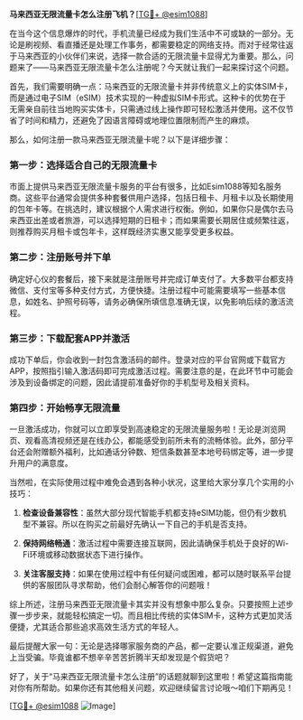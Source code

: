 **马来西亚无限流量卡怎么注册飞机？**[[TG💪+ @esim1088](https://t.me/s/esim1088)]

在当今这个信息爆炸的时代，手机流量已经成为我们生活中不可或缺的一部分。无论是刷视频、看直播还是处理工作事务，都需要稳定的网络支持。而对于经常往返于马来西亚的小伙伴们来说，选择一款合适的无限流量卡显得尤为重要。那么，问题来了——马来西亚无限流量卡怎么注册呢？今天就让我们一起来探讨这个问题。

首先，我们需要明确一点：马来西亚的无限流量卡并非传统意义上的实体SIM卡，而是通过电子SIM（eSIM）技术实现的一种虚拟SIM卡形式。这种卡的优势在于无需亲自前往当地购买实体卡，只需通过线上操作即可轻松激活并使用。这不仅节省了时间和精力，还避免了因语言障碍或地理位置限制而产生的麻烦。

那么，如何注册一款马来西亚无限流量卡呢？以下是详细步骤：

### 第一步：选择适合自己的无限流量卡

市面上提供马来西亚无限流量卡服务的平台有很多，比如Esim1088等知名服务商。这些平台通常会提供多种套餐供用户选择，包括日租卡、月租卡以及长期使用的包年卡等。在挑选时，建议根据个人需求进行权衡。例如，如果你只是偶尔去马来西亚出差或者旅游，可以选择短期的日租卡；而如果需要长期居住或频繁往返，则推荐购买月租卡或包年卡，这样既经济实惠又能享受更多权益。

### 第二步：注册账号并下单

确定好心仪的套餐后，接下来就是注册账号并完成订单支付了。大多数平台都支持微信、支付宝等多种支付方式，方便快捷。注册过程中可能需要填写一些基本信息，如姓名、护照号码等，请务必确保所填信息准确无误，以免影响后续的激活流程。

### 第三步：下载配套APP并激活

成功下单后，你会收到一封包含激活码的邮件。登录对应的平台官网或下载官方APP，按照指引输入激活码即可完成激活过程。需要注意的是，在此环节中可能会涉及到设备绑定的问题，因此请提前准备好你的手机型号及相关资料。

### 第四步：开始畅享无限流量

一旦激活成功，你就可以立即享受到高速稳定的无限流量服务啦！无论是浏览网页、观看高清视频还是在线办公，都能感受到前所未有的流畅体验。此外，部分平台还会附赠额外福利，比如通话分钟数、短信条数甚至本地号码绑定等，进一步提升用户的满意度。

当然啦，在实际使用过程中难免会遇到各种小状况，这里给大家分享几个实用的小技巧：

1. **检查设备兼容性**：虽然大部分现代智能手机都支持eSIM功能，但仍有少数机型不兼容。所以在购买之前最好先确认一下自己的手机是否支持。
   
2. **保持网络畅通**：激活过程中需要连接互联网，因此请确保手机处于良好的Wi-Fi环境或移动数据状态下进行操作。

3. **关注客服支持**：如果在使用过程中有任何疑问或困难，都可以随时联系平台提供的客服团队寻求帮助，他们会耐心解答你的问题哦！

综上所述，注册马来西亚无限流量卡其实并没有想象中那么复杂。只要按照上述步骤一步步来，就能轻松搞定一切。而且相比传统的实体SIM卡，这种方式更加灵活便捷，尤其适合那些追求高效生活方式的年轻人。

最后提醒大家一句：无论是选择哪家服务商的产品，都一定要认准正规渠道，避免上当受骗。毕竟谁都不想辛辛苦苦折腾半天却发现是个假货吧？

好了，关于“马来西亚无限流量卡怎么注册”的话题就聊到这里啦！希望这篇指南能对你有所帮助。如果你还有其他相关问题，欢迎继续留言讨论哦～咱们下期再见！

[[TG💪+ @esim1088](https://t.me/s/esim1088) ![Image](https://i.postimg.cc/4NQfJmqS/Snipaste-2025-05-13-00-14-12.png)]